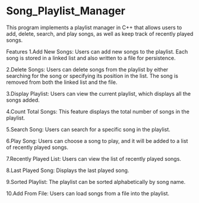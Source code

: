 # Song_Playlist_Manager

This program implements a playlist manager in C++ that allows users to add, delete, search, and play songs, as well as keep track of recently played songs.

Features
1.Add New Songs: Users can add new songs to the playlist. Each song is stored in a linked list and also written to a file for persistence.

2.Delete Songs: Users can delete songs from the playlist by either searching for the song or specifying its position in the list. The song is removed from both the linked list and the file.

3.Display Playlist: Users can view the current playlist, which displays all the songs added.

4.Count Total Songs: This feature displays the total number of songs in the playlist.

5.Search Song: Users can search for a specific song in the playlist.

6.Play Song: Users can choose a song to play, and it will be added to a list of recently played songs.

7.Recently Played List: Users can view the list of recently played songs.

8.Last Played Song: Displays the last played song.

9.Sorted Playlist: The playlist can be sorted alphabetically by song name.

10.Add From File: Users can load songs from a file into the playlist.
